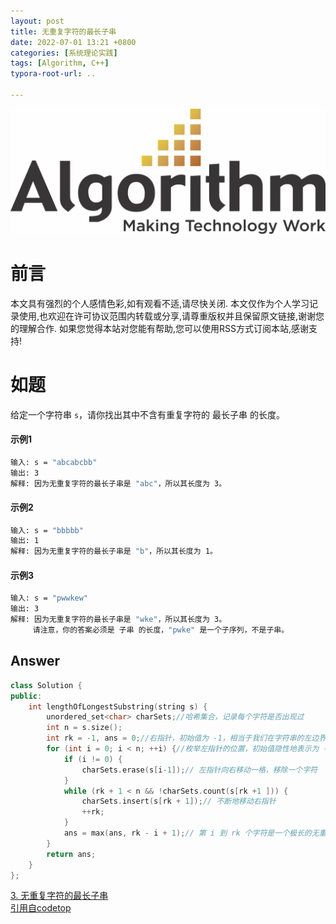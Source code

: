 ```yaml
---
layout: post
title: 无重复字符的最长子串
date: 2022-07-01 13:21 +0800
categories: [系统理论实践]
tags: [Algorithm, C++]
typora-root-url: ..

---
```


![](/assets/images/20220701ReverseList/algorithm.webp)

# 前言

本文具有强烈的个人感情色彩,如有观看不适,请尽快关闭. 本文仅作为个人学习记录使用,也欢迎在许可协议范围内转载或分享,请尊重版权并且保留原文链接,谢谢您的理解合作. 如果您觉得本站对您能有帮助,您可以使用RSS方式订阅本站,感谢支持!

# 如题

给定一个字符串 `s`，请你找出其中不含有重复字符的 最长子串 的长度。

#### 示例1

``` sh
输入: s = "abcabcbb"
输出: 3 
解释: 因为无重复字符的最长子串是 "abc"，所以其长度为 3。
```

#### 示例2

``` sh
输入: s = "bbbbb"
输出: 1
解释: 因为无重复字符的最长子串是 "b"，所以其长度为 1。
```

#### 示例3

``` sh
输入: s = "pwwkew"
输出: 3
解释: 因为无重复字符的最长子串是 "wke"，所以其长度为 3。
     请注意，你的答案必须是 子串 的长度，"pwke" 是一个子序列，不是子串。

```

## Answer

``` c++
class Solution {
public:
    int lengthOfLongestSubstring(string s) {
        unordered_set<char> charSets;//哈希集合，记录每个字符是否出现过
        int n = s.size();
        int rk = -1, ans = 0;//右指针，初始值为 -1，相当于我们在字符串的左边界的左侧，还没有开始移动
        for (int i = 0; i < n; ++i) {//枚举左指针的位置，初始值隐性地表示为 -1
            if (i != 0) {
                charSets.erase(s[i-1]);// 左指针向右移动一格，移除一个字符
            }
            while (rk + 1 < n && !charSets.count(s[rk +1 ])) {
                charSets.insert(s[rk + 1]);// 不断地移动右指针
                ++rk;
            }
            ans = max(ans, rk - i + 1);// 第 i 到 rk 个字符是一个极长的无重复字符子串
        }
        return ans;
    }
};
```



[3. 无重复字符的最长子串](https://leetcode.cn/problems/longest-substring-without-repeating-characters/)  
[引用自codetop](https://codetop.cc/home)